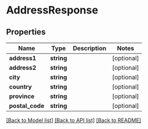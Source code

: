 # AddressResponse

## Properties
Name | Type | Description | Notes
------------ | ------------- | ------------- | -------------
**address1** | **string** |  | [optional] 
**address2** | **string** |  | [optional] 
**city** | **string** |  | [optional] 
**country** | **string** |  | [optional] 
**province** | **string** |  | [optional] 
**postal_code** | **string** |  | [optional] 

[[Back to Model list]](../../README.md#documentation-for-models) [[Back to API list]](../../README.md#documentation-for-api-endpoints) [[Back to README]](../../README.md)

